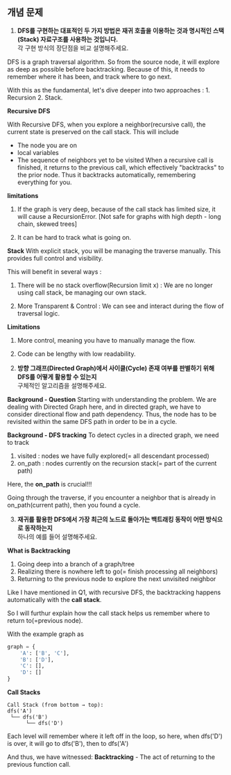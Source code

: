 ## 개념 문제

1. **DFS를 구현하는 대표적인 두 가지 방법은 재귀 호출을 이용하는 것과 명시적인 스택(Stack) 자료구조를 사용하는 것입니다.**  
   각 구현 방식의 장단점을 비교 설명해주세요.

DFS is a graph traversal algorithm. So from the source node, it will explore as deep as possible before backtracking.
Because of this, it needs to remember where it has been, and track where to go next.

With this as the fundamental, let's dive deeper into two approaches : 1. Recursion 2. Stack.

**Recursive DFS**

With Recursive DFS, when you explore a neighbor(recursive call), the current state is preserved on the call stack.
This will include
- The node you are on
- local variables
- The sequence of neighbors yet to be visited
When a recursive call is finished, it returns to the previous call, which effectively "backtracks" to the prior node. Thus it backtracks automatically, remembering everything for you.

**limitations**
1) If the graph is very deep, because of the call stack has limited size, it will cause a RecursionError. [Not safe for graphs with high depth - long chain, skewed trees]

2) It can be hard to track what is going on.

**Stack**
With explicit stack, you will be managing the traverse manually. This provides full control and visibility.

This will benefit in several ways :
1) There will be no stack overflow(Recursion limit x) : We are no longer using call stack, be managing our own stack.

2) More Transparent & Control : We can see and interact during the flow of traversal logic.

**Limitations**
1) More control, meaning you have to manually manage the flow.

2) Code can be lengthy with low readability.


2. **방향 그래프(Directed Graph)에서 사이클(Cycle) 존재 여부를 판별하기 위해 DFS를 어떻게 활용할 수 있는지**  
   구체적인 알고리즘을 설명해주세요.

**Background - Question**
Starting with understanding the problem.
We are dealing with Directed Graph here, and in directed graph, we have to consider
directional flow and path dependency.
Thus, the node has to be revisited within the same DFS path in order to be in a cycle.

**Background - DFS tracking**
To detect cycles in a directed graph, we need to track
1) visited : nodes we have fully explored(= all descendant processed)
2) on_path : nodes currently on the recursion stack(= part of the current path)

Here, the **on_path** is crucial!!!

Going through the traverse, if you encounter a neighbor that is already in on_path(current path), then you found a cycle.


3. **재귀를 활용한 DFS에서 가장 최근의 노드로 돌아가는 백트래킹 동작이 어떤 방식으로 동작하는지**  
   하나의 예를 들어 설명해주세요.

**What is Backtracking**
1) Going deep into a branch of a graph/tree
2) Realizing there is nowhere left to go(= finish processing all neighbors)
3) Returning to the previous node to explore the next unvisited neighbor

Like I have mentioned in Q1, with recursive DFS, the backtracking happens automatically with the **call stack**.

So I will furthur explain how the call stack helps us remember where to return to(=previous node).

With the example graph as 

```python
graph = {
    'A': ['B', 'C'],
    'B': ['D'],
    'C': [],
    'D': []
}
```

**Call Stacks**
```text
Call Stack (from bottom → top):
dfs('A')
 └── dfs('B')
      └── dfs('D')
```
Each level will remember where it left off in the loop,
so here, when dfs('D') is over, it will go to dfs('B'), then to dfs('A')

And thus, we have witnessed:
**Backtracking** - The act of returning to the previous function call.